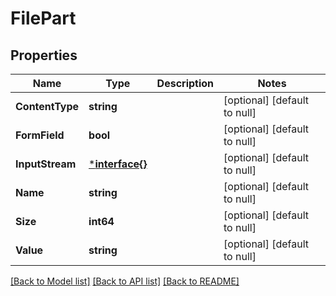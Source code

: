 # FilePart

## Properties
Name | Type | Description | Notes
------------ | ------------- | ------------- | -------------
**ContentType** | **string** |  | [optional] [default to null]
**FormField** | **bool** |  | [optional] [default to null]
**InputStream** | [***interface{}**](interface{}.md) |  | [optional] [default to null]
**Name** | **string** |  | [optional] [default to null]
**Size** | **int64** |  | [optional] [default to null]
**Value** | **string** |  | [optional] [default to null]

[[Back to Model list]](../README.md#documentation-for-models) [[Back to API list]](../README.md#documentation-for-api-endpoints) [[Back to README]](../README.md)

